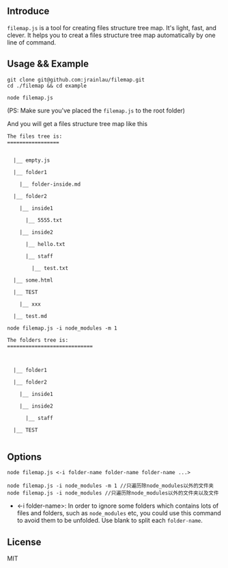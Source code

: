 ## Introduce
`filemap.js` is a tool for creating files structure tree map. It's light, fast, and clever. It helps you to creat a files structure tree map automatically by one line of command.

## Usage && Example
```
git clone git@github.com:jrainlau/filemap.git
cd ./filemap && cd example

node filemap.js
```
(PS: Make sure you've placed the `filemap.js` to the root folder)

And you will get a files structure tree map like this
```
The files tree is:
=================


  |__ empty.js

  |__ folder1

    |__ folder-inside.md

  |__ folder2

    |__ inside1

      |__ 5555.txt

    |__ inside2

      |__ hello.txt

      |__ staff

        |__ test.txt

  |__ some.html

  |__ TEST

    |__ xxx

  |__ test.md
```
```
node filemap.js -i node_modules -m 1
```
```
The folders tree is:
============================



  |__ folder1
  
  |__ folder2

    |__ inside1

    |__ inside2
    
      |__ staff

  |__ TEST


```

## Options
```
node filemap.js <-i folder-name folder-name folder-name ...>
```
```
node filemap.js -i node_modules -m 1 //只遍历除node_modules以外的文件夹
node filemap.js -i node_modules //只遍历除node_modules以外的文件夹以及文件
```
- <-i folder-name>: In order to ignore some folders which contains lots of files and folders, such as `node_modules` etc, you could use this command to avoid them to be unfolded. Use blank to split each `folder-name`.

## License
MIT
